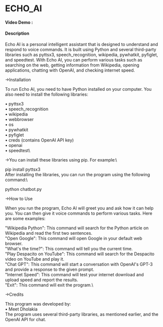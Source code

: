 # ECHO_AI
#### Video Demo :
#### Description
Echo AI is a personal intelligent assistant that is designed to understand and respond to voice commands. It is built using Python and several third-party libraries such as pyttsx3, speech_recognition, wikipedia, pywhatkit, pyfiglet, and speedtest. With Echo AI, you can perform various tasks such as searching on the web, getting information from Wikipedia, opening applications, chatting with OpenAI, and checking internet speed.

->Installation

To run Echo AI, you need to have Python installed on your computer. You also need to install the following libraries:

• pyttsx3\
• speech_recognition\
• wikipedia\
• webbrowser\
• os\
• pywhatkit\
• pyfiglet\
• creds (contains OpenAI API key)\
• openai\
• speedtest\ 

->You can install these libraries using pip. For example:\

pip install pyttsx3\
After installing the libraries, you can run the program using the following command:\

python chatbot.py

->How to Use

When you run the program, Echo AI will greet you and ask how it can help you. You can then give it voice commands to perform various tasks. Here are some examples:

"Wikipedia Python": This command will search for the Python article on Wikipedia and read the first two sentences.\
"Open Google": This command will open Google in your default web browser.\
"What's the time?": This command will tell you the current time.\
"Play Despacito on YouTube": This command will search for the Despacito video on YouTube and play it.\
"Chat GPT": This command will start a conversation with OpenAI's GPT-3 and provide a response to the given prompt.\
"Internet Speed": This command will test your internet download and upload speed and report the results.\
"Exit": This command will exit the program.\

->Credits

This program was developed by:\
• Meet Dholakia\
The program uses several third-party libraries, as mentioned earlier, and the OpenAI API for chat.